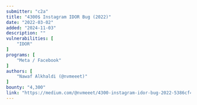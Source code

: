 ```yaml
---
submitter: "c2a"
title: "4300$ Instagram IDOR Bug (2022)"
date: "2022-03-02"
added: "2024-11-03"
description: ""
vulnerabilities: [
    "IDOR"
]
programs: [
    "Meta / Facebook"
]
authors: [
    "Nawaf Alkhaldi (@nvmeeet)"
]
bounty: "4,300"
link: "https://medium.com/@nvmeeet/4300-instagram-idor-bug-2022-5386cf492cad"
---
```




